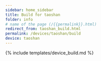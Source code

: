 ```yaml
---
sidebar: home_sidebar
title: Build for taoshan
folder: info
# name of the page (/{{permalink}}.html)
redirect_from: taoshan_build.html
permalink: /devices/taoshan/build
device: taoshan
---
```

{% include templates/device_build.md %}
